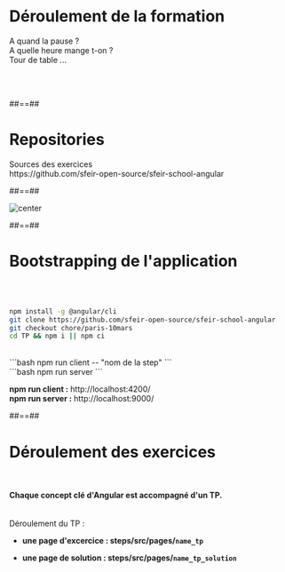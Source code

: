 # Déroulement de la formation
<p class="full-center">
A quand la pause ? <br>
A quelle heure mange t-on ? <br>
Tour de table ...
</p>
<br><br>

##==##

# Repositories
<p class="full-center">
    Sources des exercices<br>
    https://github.com/sfeir-open-source/sfeir-school-angular
</p>

##==##

<img alt="center" src="assets/images/school/basics/sfeir_people.png">

##==##

# Bootstrapping de l'application
<br><br>

```bash
npm install -g @angular/cli
git clone https://github.com/sfeir-open-source/sfeir-school-angular
git checkout chore/paris-10mars
cd TP && npm i || npm ci
```
<br>
```bash
npm run client -- "nom de la step"
```
<br>
```bash
npm run server
```
<br>
<p class="center">
<span><strong>npm run client :</strong></span>
<span> http://localhost:4200/<span>
<br>
<span><strong>npm run server :</strong></span>
<span> http://localhost:9000/</span>
</p>

##==##

# Déroulement des exercices
<br><br>
<span><strong>Chaque concept clé d'Angular est accompagné d'un TP.</strong></span>
<br><br><br>
Déroulement du TP :
 - <strong>une page d'excercice : steps/src/pages/`name_tp`</strong>

 - <strong>une page de solution : steps/src/pages/`name_tp_solution`</strong>
